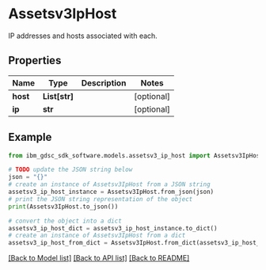 # Assetsv3IpHost

IP addresses and hosts associated with each.

## Properties

Name | Type | Description | Notes
------------ | ------------- | ------------- | -------------
**host** | **List[str]** |  | [optional] 
**ip** | **str** |  | [optional] 

## Example

```python
from ibm_gdsc_sdk_software.models.assetsv3_ip_host import Assetsv3IpHost

# TODO update the JSON string below
json = "{}"
# create an instance of Assetsv3IpHost from a JSON string
assetsv3_ip_host_instance = Assetsv3IpHost.from_json(json)
# print the JSON string representation of the object
print(Assetsv3IpHost.to_json())

# convert the object into a dict
assetsv3_ip_host_dict = assetsv3_ip_host_instance.to_dict()
# create an instance of Assetsv3IpHost from a dict
assetsv3_ip_host_from_dict = Assetsv3IpHost.from_dict(assetsv3_ip_host_dict)
```
[[Back to Model list]](../README.md#documentation-for-models) [[Back to API list]](../README.md#documentation-for-api-endpoints) [[Back to README]](../README.md)



